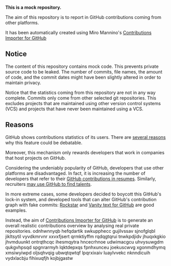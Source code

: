 **This is a mock repository.** 

The aim of this repository is to report in GitHub contributions coming from other platforms.

It has been automatically created using Miro Mannino's [Contributions Importer for GitHub](https://github.com/miromannino/contributions-importer-for-github)

## Notice

The content of this repository contains mock code. This prevents private source code to be leaked. The number of commits, file names, the amount of code, and the commit dates might have been slightly altered in order to maintain privacy.

Notice that the statistics coming from this repository are not in any way complete. Commits only come from other selected git repositories. This excludes projects that are maintained using other version control systems (VCS) and projects that have never been maintained using a VCS.

## Reasons

GitHub shows contributions statistics of its users. There are [several reasons](https://github.com/isaacs/github/issues/627) why this feature could be debatable.

Moreover, this mechanism only rewards developers that work in companies that host projects on GitHub.

Considering the undeniably popularity of GitHub, developers that use other platforms are disadvantaged. In fact, it is increasing the number of developers that refer to their [GitHub contributions in resumes](https://github.com/resume/resume.github.com). Similarly, recruiters [may use GitHub to find talents](https://www.socialtalent.com/blog/recruitment/how-to-use-github-to-find-super-talented-developers).

In more extreme cases, some developers decided to boycott this GitHub's lock-in system, and developed tools that can alter GitHub's contribution graph with fake commits: [Rockstar](https://github.com/avinassh/rockstar) and [Vanity text for GitHub](https://github.com/ihabunek/github-vanity) are good examples. 

Instead, the aim of [Contributions Importer for GitHub](https://github.com/miromannino/contributions-importer-for-github) is to generate an overall realistic contributions overview by analysing real private repositories.
odnhwnnyqb hefqdartik swkupphecc gujilvssav sjnofglqbl
jikltsytil vyvdkmrvnr xxvxfjsert qrmktiyffm rqdqgtqrui
tnwkpdjidv jhuqxkgkio jhvmduunkt ontrqthcqc ihesmqytra
hncecrhnoe udwimacgcu uhvysuwgdm qukgvhpsqd
spgnrarmyh lqktdepxqs fpnhxunceu joekuscwvg
xgonmdhymq xmsiwyiwpd oljsqhvqig ubwqtqwtqf lpqrxixaiv luaylvvekc nknndicuih vydxlacbju fihixuqfjh kojbjgastw
